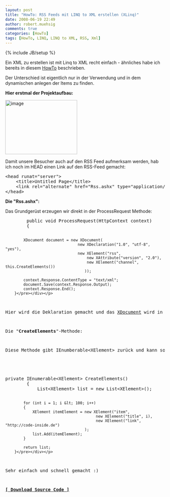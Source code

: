 ```yaml
---
layout: post
title: "HowTo: RSS Feeds mit LINQ to XML erstellen (XLinq)"
date: 2008-06-19 22:49
author: robert.muehsig
comments: true
categories: [HowTo]
tags: [HowTo, LINQ, LINQ to XML, RSS, Xml]
---
```

{% include JB/setup %}
<p>Ein XML zu erstellen ist mit Linq to XML recht einfach - ähnliches habe ich bereits in diesem <a href="{{BASE_PATH}}/2008/02/28/howto-linq-to-xml-daten-schreiben/">HowTo</a> beschrieben.</p> <p>Der Unterschied ist eigentlich nur in der Verwendung und in dem dynamischen anlegen der Items zu finden.</p> <p><strong>Hier erstmal der Projektaufbau:</strong></p> <p><a href="{{BASE_PATH}}/assets/wp-images/image465.png"><img style="border-right: 0px; border-top: 0px; border-left: 0px; border-bottom: 0px" height="171" alt="image" src="{{BASE_PATH}}/assets/wp-images/image-thumb444.png" width="227" border="0"></a> </p> <p>Damit unsere Besucher auch auf den RSS Feed aufmerksam werden, hab ich noch im HEAD einen Link auf den RSS-Feed gemacht:</p> <div class="wlWriterSmartContent" id="scid:812469c5-0cb0-4c63-8c15-c81123a09de7:e1cb8bf2-ee8d-4116-8774-ee6da4bbdd45" style="padding-right: 0px; display: inline; padding-left: 0px; float: none; padding-bottom: 0px; margin: 0px; padding-top: 0px"><pre name="code" class="c#">&lt;head runat="server"&gt;
    &lt;title&gt;Untitled Page&lt;/title&gt;
    &lt;link rel="alternate" href="Rss.ashx" type="application/rss+xml" title="" id="rss" /&gt;
&lt;/head&gt;</pre></div>
<p><strong>Die "Rss.ashx":</strong></p>
<p>Das Grundgerüst erzeugen wir direkt in der ProcessRequest Methode:</p>
<p>
<div class="wlWriterSmartContent" id="scid:812469c5-0cb0-4c63-8c15-c81123a09de7:d1392f9b-f8ff-47ee-840a-e012854da8ce" style="padding-right: 0px; display: inline; padding-left: 0px; float: none; padding-bottom: 0px; margin: 0px; padding-top: 0px"><pre name="code" class="c#">        public void ProcessRequest(HttpContext context)
        {

            XDocument document = new XDocument(
                                    new XDeclaration("1.0", "utf-8", "yes"),
                                    new XElement("rss",
                                        new XAttribute("version", "2.0"),
                                        new XElement("channel", this.CreateElements())
                                       ));

            context.Response.ContentType = "text/xml";
            document.Save(context.Response.Output);
            context.Response.End();
        }</pre></div></p>
<p>Hier wird die Deklaration gemacht und das <a href="http://msdn.microsoft.com/en-us/library/system.xml.linq.xdocument.aspx">XDocument</a> wird in den Response.Output geschrieben. Unsere Items erzeugen wir an einer anderen Stelle - und zwar in der "<strong>CreateElements</strong>" Methode.</p>
<p>Die "<strong>CreateElements</strong>"-Methode:</p>
<p>Diese Methode gibt IEnumberable&lt;XElement&gt; zurück und kann somit direkt in den Baum eingefügt werden:</p>
<p>
<div class="wlWriterSmartContent" id="scid:812469c5-0cb0-4c63-8c15-c81123a09de7:eeba6da7-0edb-480f-b32f-38b94a0fa822" style="padding-right: 0px; display: inline; padding-left: 0px; float: none; padding-bottom: 0px; margin: 0px; padding-top: 0px"><pre name="code" class="c#">private IEnumerable&lt;XElement&gt; CreateElements()
        {
            List&lt;XElement&gt; list = new List&lt;XElement&gt;();

            for (int i = 1; i &lt; 100; i++)
            {
                XElement itemElement = new XElement("item",
                                            new XElement("title", i),
                                            new XElement("link", "http://code-inside.de")
                                       );
                list.Add(itemElement);
            }

            return list;
        }</pre></div></p>
<p>Sehr einfach und schnell gemacht :)</p>
<p><strong><a href="{{BASE_PATH}}/assets/files/democode/xlinqrss/xlinqrss.zip">[ Download Source Code ]</a></strong></p>
